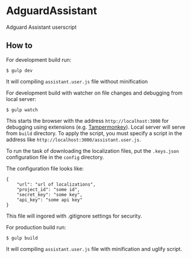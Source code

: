 # AdguardAssistant

Adguard Assistant userscript

## How to

For development build run:

    $ gulp dev

It will compiling `assistant.user.js` file without minification


For development build with watcher on file changes and debugging from local server:

    $ gulp watch

This starts the browser with the address `http://localhost:3000` for debugging using extensions (e.g. [Tampermonkey](https://chrome.google.com/webstore/detail/tampermonkey/dhdgffkkebhmkfjojejmpbldmpobfkfo)). Local server will serve from `build` directory. To apply the script, you must specify a script in the address like `http://localhost:3000/assistant.user.js`.

To run the task of downloading the localization files, put the `.keys.json` configuration file in the `config` directory.

The configuration file looks like:

    {
        "url": "url of localizations",
        "project_id": "some id",
        "secret_key": "some key",
        "api_key": "some api key"
    }

This file will ingored with .gitignore settings for security.

For production build run:

    $ gulp build

It will compiling `assistant.user.js` file with minification and uglify script.
